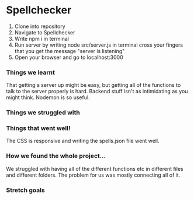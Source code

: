 # Spellchecker

1. Clone into repository
2. Navigate to Spellchecker 
3. Write npm i in terminal 
4. Run server by writing node src/server.js in terminal
cross your fingers that you get the message "server is listening" 
5. Open your browser and go to localhost:3000

### Things we learnt

That getting a server up might be easy, but getting all of the functions to talk to the server properly is hard. 
Backend stuff isn't as intimidating as you might think. 
Nodemon is so useful. 

### Things we struggled with


### Things that went well! 

The CSS is responsive and writing the spells.json file went well. 

### How we found the whole project...

We struggled with having all of the different functions etc in different files and different folders. The problem for us was mostly connecting all of it. 

### Stretch goals 


